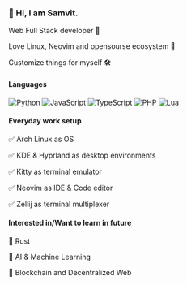 ### 👋 Hi, I am Samvit.
<p>Web Full Stack developer 🧪</p>
<p>Love Linux, Neovim and opensourse ecosystem 🚀</p>
<p>Customize things for myself 🛠️</p>

#### Languages
![Python](https://img.shields.io/badge/Python-14354C?style=for-the-badge&logo=python&logoColor=white)
![JavaScript](https://img.shields.io/badge/JavaScript-323330?style=for-the-badge&logo=javascript&logoColor=F7DF1E)
![TypeScript](https://img.shields.io/badge/TypeScript-007ACC?style=for-the-badge&logo=typescript&logoColor=white)
![PHP](https://img.shields.io/badge/PHP-777BB4?style=for-the-badge&logo=php&logoColor=white)
![Lua](https://img.shields.io/badge/Lua-2C2D72?style=for-the-badge&logo=lua&logoColor=white)

#### Everyday work setup
✅ Arch Linux as OS
  
✅ KDE & Hyprland as desktop environments
  
✅ Kitty as terminal emulator
  
✅ Neovim as IDE & Code editor
  
✅ Zellij as terminal multiplexer

#### Interested in/Want to learn in future
📖 Rust
  
📖 AI & Machine Learning
  
📖 Blockchain and Decentralized Web
